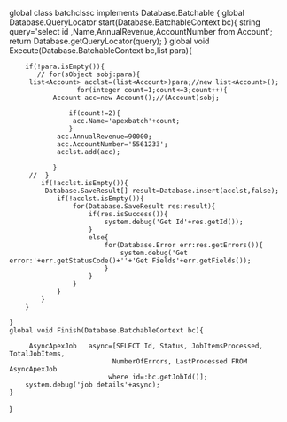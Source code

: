 global class batchclssc implements Database.Batchable<sObject> {
    global Database.QueryLocator start(Database.BatchableContext bc){
        string query='select id ,Name,AnnualRevenue,AccountNumber from Account';
        return Database.getQueryLocator(query);
    }
    global void Execute(Database.BatchableContext bc,list<sObject> para){
     
        if(!para.isEmpty()){
           // for(sObject sobj:para){
         list<Account> acclst=(list<Account>)para;//new list<Account>();
                     for(integer count=1;count<=3;count++){
               Account acc=new Account();//(Account)sobj;
            
                   if(count!=2){
                    acc.Name='apexbatch'+count;
                   }
                acc.AnnualRevenue=90000;
                acc.AccountNumber='5561233';
                acclst.add(acc);
                     
               }
         //  }
            if(!acclst.isEmpty()){
             Database.SaveResult[] result=Database.insert(acclst,false);
                if(!acclst.isEmpty()){
                    for(Database.SaveResult res:result){
                        if(res.isSuccess()){
                            system.debug('Get Id'+res.getId());
                        }
                        else{
                            for(Database.Error err:res.getErrors()){
                                system.debug('Get error:'+err.getStatusCode()+''+'Get Fields'+err.getFields());
                            }
                        }
                    }
                }
            }     
        }
        
    }
    global void Finish(Database.BatchableContext bc){
        
         AsyncApexJob   async=[SELECT Id, Status, JobItemsProcessed, TotalJobItems, 
                              NumberOfErrors, LastProcessed FROM AsyncApexJob
                             where id=:bc.getJobId()];
        system.debug('job details'+async);
    }

}

<!---
macharaghavendra1999/macharaghavendra1999 is a ✨ special ✨ repository because its `README.md` (this file) appears on your GitHub profile.
You can click the Preview link to take a look at your changes.
--->
